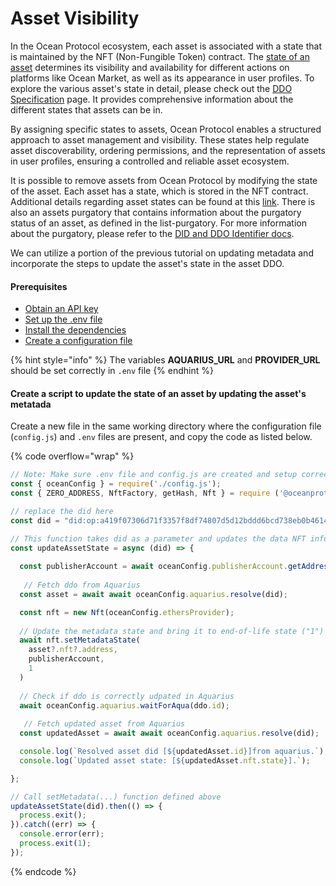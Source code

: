 # Asset Visibility

In the Ocean Protocol ecosystem, each asset is associated with a state that is maintained by the NFT (Non-Fungible Token) contract. The [state of an asset](broken-reference) determines its visibility and availability for different actions on platforms like Ocean Market, as well as its appearance in user profiles. To explore the various asset's state in detail, please check out the [DDO Specification](broken-reference) page. It provides comprehensive information about the different states that assets can be in.

By assigning specific states to assets, Ocean Protocol enables a structured approach to asset management and visibility. These states help regulate asset discoverability, ordering permissions, and the representation of assets in user profiles, ensuring a controlled and reliable asset ecosystem.

It is possible to remove assets from Ocean Protocol by modifying the state of the asset. Each asset has a state, which is stored in the NFT contract. Additional details regarding asset states can be found at this [link](broken-reference). There is also an assets purgatory that contains information about the purgatory status of an asset, as defined in the list-purgatory. For more information about the purgatory, please refer to the [DID and DDO Identifier docs](../assets-and-services/identifiers.md).

We can utilize a portion of the previous tutorial on updating metadata and incorporate the steps to update the asset's state in the asset DDO.

#### Prerequisites

* [Obtain an API key](../get-api-keys-for-blockchain-access.md)
* [Set up the .env file](configuration.md#create-a-env-file)
* [Install the dependencies](configuration.md#setup-dependencies)
* [Create a configuration file](configuration.md#create-a-configuration-file)

{% hint style="info" %}
The variables **AQUARIUS\_URL** and **PROVIDER\_URL** should be set correctly in `.env` file
{% endhint %}

#### Create a script to update the state of an asset by updating the asset's metatada

Create a new file in the same working directory where the configuration file (`config.js`) and `.env` files are present, and copy the code as listed below.

{% code overflow="wrap" %}
```javascript
// Note: Make sure .env file and config.js are created and setup correctly
const { oceanConfig } = require('./config.js');
const { ZERO_ADDRESS, NftFactory, getHash, Nft } = require ('@oceanprotocol/lib');

// replace the did here
const did = "did:op:a419f07306d71f3357f8df74807d5d12bddd6bcd738eb0b461470c64859d6f0f";

// This function takes did as a parameter and updates the data NFT information
const updateAssetState = async (did) => {
  
  const publisherAccount = await oceanConfig.publisherAccount.getAddress();
  
   // Fetch ddo from Aquarius
  const asset = await await oceanConfig.aquarius.resolve(did);

  const nft = new Nft(oceanConfig.ethersProvider);
  
  // Update the metadata state and bring it to end-of-life state ("1")
  await nft.setMetadataState(
    asset?.nft?.address,
    publisherAccount,
    1
  )
  
  // Check if ddo is correctly udpated in Aquarius 
  await oceanConfig.aquarius.waitForAqua(ddo.id);
  
   // Fetch updated asset from Aquarius
  const updatedAsset = await await oceanConfig.aquarius.resolve(did);

  console.log(`Resolved asset did [${updatedAsset.id}]from aquarius.`);
  console.log(`Updated asset state: [${updatedAsset.nft.state}].`);

};

// Call setMetadata(...) function defined above
updateAssetState(did).then(() => {
  process.exit();
}).catch((err) => {
  console.error(err);
  process.exit(1);
});
```
{% endcode %}

